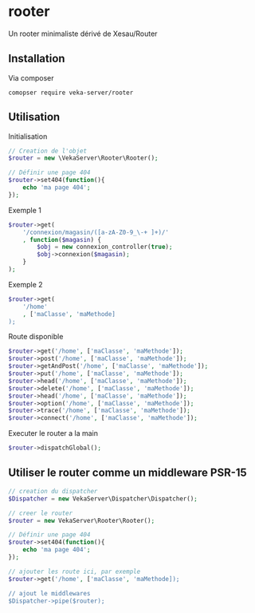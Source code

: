 # rooter
Un rooter minimaliste dérivé de Xesau/Router

## Installation

Via composer
```
comopser require veka-server/rooter
```

## Utilisation

Initialisation
```php
// Creation de l'objet
$router = new \VekaServer\Rooter\Rooter();

// Définir une page 404
$router->set404(function(){
    echo 'ma page 404';
});

```
Exemple 1
```php
$router->get(
    '/connexion/magasin/([a-zA-Z0-9_\-+ ]+)/'
    , function($magasin) {
        $obj = new connexion_controller(true);
        $obj->connexion($magasin);
    }
);
```

Exemple 2
```php
$router->get(
    '/home'
    , ['maClasse', 'maMethode]
);
```

Route disponible
```php
$router->get('/home', ['maClasse', 'maMethode']);
$router->post('/home', ['maClasse', 'maMethode']);
$router->getAndPost('/home', ['maClasse', 'maMethode']);
$router->put('/home', ['maClasse', 'maMethode']);
$router->head('/home', ['maClasse', 'maMethode']);
$router->delete('/home', ['maClasse', 'maMethode']);
$router->head('/home', ['maClasse', 'maMethode']);
$router->option('/home', ['maClasse', 'maMethode']);
$router->trace('/home', ['maClasse', 'maMethode']);
$router->connect('/home', ['maClasse', 'maMethode']);
```

Executer le router a la main
```php
$router->dispatchGlobal();
```

## Utiliser le router comme un middleware PSR-15
```php
// creation du dispatcher
$Dispatcher = new VekaServer\Dispatcher\Dispatcher();

// creer le router
$router = new VekaServer\Rooter\Rooter();

// Définir une page 404
$router->set404(function(){
    echo 'ma page 404';
});

// ajouter les route ici, par exemple
$router->get('/home', ['maClasse', 'maMethode]);

// ajout le middlewares
$Dispatcher->pipe($router);
```